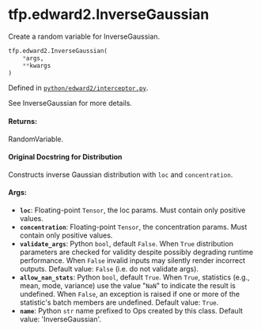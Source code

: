 <div itemscope itemtype="http://developers.google.com/ReferenceObject">
<meta itemprop="name" content="tfp.edward2.InverseGaussian" />
<meta itemprop="path" content="Stable" />
</div>

# tfp.edward2.InverseGaussian

Create a random variable for InverseGaussian.

``` python
tfp.edward2.InverseGaussian(
    *args,
    **kwargs
)
```



Defined in [`python/edward2/interceptor.py`](https://github.com/tensorflow/probability/tree/master/tensorflow_probability/python/edward2/interceptor.py).

<!-- Placeholder for "Used in" -->

See InverseGaussian for more details.

#### Returns:

  RandomVariable.

#### Original Docstring for Distribution

Constructs inverse Gaussian distribution with `loc` and `concentration`.


#### Args:

* <b>`loc`</b>: Floating-point `Tensor`, the loc params. Must contain only positive
    values.
* <b>`concentration`</b>: Floating-point `Tensor`, the concentration params.
    Must contain only positive values.
* <b>`validate_args`</b>: Python `bool`, default `False`. When `True` distribution
    parameters are checked for validity despite possibly degrading runtime
    performance. When `False` invalid inputs may silently render incorrect
    outputs.
    Default value: `False` (i.e. do not validate args).
* <b>`allow_nan_stats`</b>: Python `bool`, default `True`. When `True`, statistics
    (e.g., mean, mode, variance) use the value "`NaN`" to indicate the
    result is undefined. When `False`, an exception is raised if one or
    more of the statistic's batch members are undefined.
    Default value: `True`.
* <b>`name`</b>: Python `str` name prefixed to Ops created by this class.
    Default value: 'InverseGaussian'.